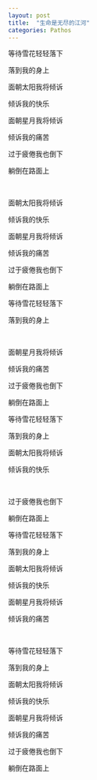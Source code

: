 ```yaml
---
layout: post
title:  "生命是无尽的江河"
categories: Pathos
---
```


等待雪花轻轻落下

落到我的身上

面朝太阳我将倾诉

倾诉我的快乐

面朝星月我将倾诉

倾诉我的痛苦

过于疲倦我也倒下

躺倒在路面上

<br>

面朝太阳我将倾诉

倾诉我的快乐

面朝星月我将倾诉

倾诉我的痛苦

过于疲倦我也倒下

躺倒在路面上

等待雪花轻轻落下

落到我的身上

<br>


面朝星月我将倾诉

倾诉我的痛苦

过于疲倦我也倒下

躺倒在路面上

等待雪花轻轻落下

落到我的身上

面朝太阳我将倾诉

倾诉我的快乐

<br>


过于疲倦我也倒下

躺倒在路面上

等待雪花轻轻落下

落到我的身上

面朝太阳我将倾诉

倾诉我的快乐

面朝星月我将倾诉

倾诉我的痛苦

<br>

等待雪花轻轻落下

落到我的身上

面朝太阳我将倾诉

倾诉我的快乐

面朝星月我将倾诉

倾诉我的痛苦

过于疲倦我也倒下

躺倒在路面上

<br>
